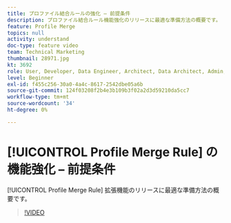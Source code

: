 ```yaml
---
title: プロファイル結合ルールの強化 – 前提条件
description: プロファイル結合ルール機能強化のリリースに最適な準備方法の概要です。
feature: Profile Merge
topics: null
activity: understand
doc-type: feature video
team: Technical Marketing
thumbnail: 28971.jpg
kt: 3692
role: User, Developer, Data Engineer, Architect, Data Architect, Admin, Leader
level: Beginner
exl-id: f455c256-30a0-4a4c-8617-2542dbe05a6b
source-git-commit: 124f03208f2b4e3b109b3f02a2d3d59210da5cc7
workflow-type: tm+mt
source-wordcount: '34'
ht-degree: 0%

---
```


# [!UICONTROL Profile Merge Rule] の機能強化 – 前提条件

[!UICONTROL Profile Merge Rule] 拡張機能のリリースに最適な準備方法の概要です。

>[!VIDEO](https://video.tv.adobe.com/v/28971/?quality=12)
